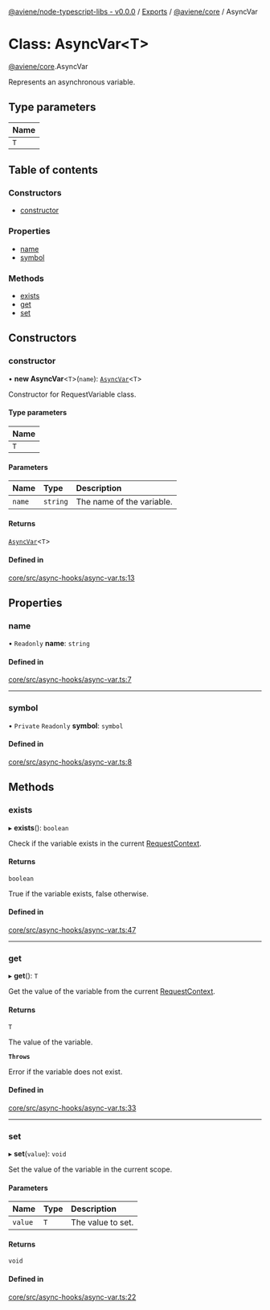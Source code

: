 [@aviene/node-typescript-libs - v0.0.0](../README.md) / [Exports](../modules.md) / [@aviene/core](../modules/aviene_core.md) / AsyncVar

# Class: AsyncVar\<T\>

[@aviene/core](../modules/aviene_core.md).AsyncVar

Represents an asynchronous variable.

## Type parameters

| Name |
| :------ |
| `T` |

## Table of contents

### Constructors

- [constructor](aviene_core.AsyncVar.md#constructor)

### Properties

- [name](aviene_core.AsyncVar.md#name)
- [symbol](aviene_core.AsyncVar.md#symbol)

### Methods

- [exists](aviene_core.AsyncVar.md#exists)
- [get](aviene_core.AsyncVar.md#get)
- [set](aviene_core.AsyncVar.md#set)

## Constructors

### constructor

• **new AsyncVar**\<`T`\>(`name`): [`AsyncVar`](aviene_core.AsyncVar.md)\<`T`\>

Constructor for RequestVariable class.

#### Type parameters

| Name |
| :------ |
| `T` |

#### Parameters

| Name | Type | Description |
| :------ | :------ | :------ |
| `name` | `string` | The name of the variable. |

#### Returns

[`AsyncVar`](aviene_core.AsyncVar.md)\<`T`\>

#### Defined in

[core/src/async-hooks/async-var.ts:13](https://github.com/stefan-karlsson/node-typescript-libs/blob/b15f4510211ccca176729a86f8192e8d7a8a6a71/packages/core/src/async-hooks/async-var.ts#L13)

## Properties

### name

• `Readonly` **name**: `string`

#### Defined in

[core/src/async-hooks/async-var.ts:7](https://github.com/stefan-karlsson/node-typescript-libs/blob/b15f4510211ccca176729a86f8192e8d7a8a6a71/packages/core/src/async-hooks/async-var.ts#L7)

___

### symbol

• `Private` `Readonly` **symbol**: `symbol`

#### Defined in

[core/src/async-hooks/async-var.ts:8](https://github.com/stefan-karlsson/node-typescript-libs/blob/b15f4510211ccca176729a86f8192e8d7a8a6a71/packages/core/src/async-hooks/async-var.ts#L8)

## Methods

### exists

▸ **exists**(): `boolean`

Check if the variable exists in the current [RequestContext](aviene_core.AsyncScope.md).

#### Returns

`boolean`

True if the variable exists, false otherwise.

#### Defined in

[core/src/async-hooks/async-var.ts:47](https://github.com/stefan-karlsson/node-typescript-libs/blob/b15f4510211ccca176729a86f8192e8d7a8a6a71/packages/core/src/async-hooks/async-var.ts#L47)

___

### get

▸ **get**(): `T`

Get the value of the variable from the current [RequestContext](aviene_core.AsyncScope.md).

#### Returns

`T`

The value of the variable.

**`Throws`**

Error if the variable does not exist.

#### Defined in

[core/src/async-hooks/async-var.ts:33](https://github.com/stefan-karlsson/node-typescript-libs/blob/b15f4510211ccca176729a86f8192e8d7a8a6a71/packages/core/src/async-hooks/async-var.ts#L33)

___

### set

▸ **set**(`value`): `void`

Set the value of the variable in the current scope.

#### Parameters

| Name | Type | Description |
| :------ | :------ | :------ |
| `value` | `T` | The value to set. |

#### Returns

`void`

#### Defined in

[core/src/async-hooks/async-var.ts:22](https://github.com/stefan-karlsson/node-typescript-libs/blob/b15f4510211ccca176729a86f8192e8d7a8a6a71/packages/core/src/async-hooks/async-var.ts#L22)
